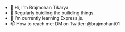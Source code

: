 - 👋 Hi, I’m Brajmohan Tikarya
- 👀 Regularly buidling the builiding things.
- 🌱 I’m currently learning Express.js.
- 📫 How to reach me: DM on Twitter: @brajmohant01

<!---
brajmohanT/brajmohanT is a ✨ special ✨ repository because its `README.md` (this file) appears on your GitHub profile.
You can click the Preview link to take a look at your changes.
--->
